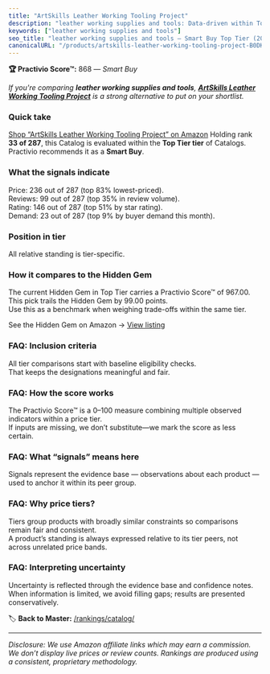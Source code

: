 ```yaml
---
title: "ArtSkills Leather Working Tooling Project"
description: "leather working supplies and tools: Data-driven within Top Tier ranking using the Practivio Score™. Positioned by quality, value, demand, findability, momentum."
keywords: ["leather working supplies and tools"]
seo_title: "leather working supplies and tools — Smart Buy Top Tier (2025)"
canonicalURL: "/products/artskills-leather-working-tooling-project-B0DK5QXFYB/"
---
```


**🏆 Practivio Score™:** 868 — _Smart Buy_


*If you're comparing **leather working supplies and tools**, **[ArtSkills Leather Working Tooling Project](https://www.amazon.com/dp/B0DK5QXFYB?tag=practivio-20)** is a strong alternative to put on your shortlist.*
### Quick take
[Shop “ArtSkills Leather Working Tooling Project” on Amazon](https://www.amazon.com/dp/B0DK5QXFYB?tag=practivio-20)
Holding rank **33 of 287**, this Catalog is evaluated within the **Top Tier tier** of Catalogs.  
Practivio recommends it as a **Smart Buy**.

### What the signals indicate
Price: 236 out of 287 (top 83% lowest-priced).  
Reviews: 99 out of 287 (top 35% in review volume).  
Rating: 146 out of 287 (top 51% by star rating).  
Demand: 23 out of 287 (top 9% by buyer demand this month).

### Position in tier
All relative standing is tier-specific.

### How it compares to the Hidden Gem
The current Hidden Gem in Top Tier carries a Practivio Score™ of 967.00.  
This pick trails the Hidden Gem by 99.00 points.  
Use this as a benchmark when weighing trade-offs within the same tier.  

See the Hidden Gem on Amazon → [View listing](https://www.amazon.com/dp/B07TP844VN?tag=practivio-20)

### FAQ: Inclusion criteria
All tier comparisons start with baseline eligibility checks.  
That keeps the designations meaningful and fair.

### FAQ: How the score works
The Practivio Score™ is a 0–100 measure combining multiple observed indicators within a price tier.  
If inputs are missing, we don’t substitute—we mark the score as less certain.

### FAQ: What “signals” means here
Signals represent the evidence base — observations about each product — used to anchor it within its peer group.

### FAQ: Why price tiers?
Tiers group products with broadly similar constraints so comparisons remain fair and consistent.  
A product’s standing is always expressed relative to its tier peers, not across unrelated price bands.

### FAQ: Interpreting uncertainty
Uncertainty is reflected through the evidence base and confidence notes.  
When information is limited, we avoid filling gaps; results are presented conservatively.


🏷️ **Back to Master:** [/rankings/catalog/](/rankings/catalog/)

---
_Disclosure: We use Amazon affiliate links which may earn a commission. We don’t display live prices or review counts. Rankings are produced using a consistent, proprietary methodology._
